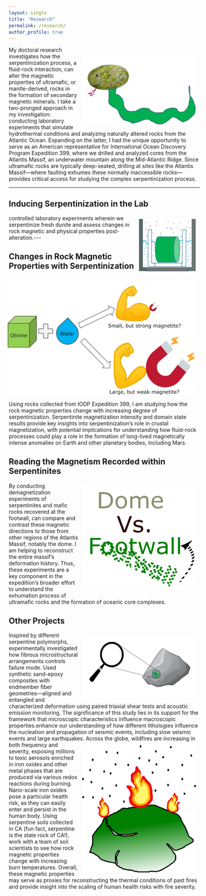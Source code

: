 ```yaml
---
layout: single
title: "Research"
permalink: /research/
author_profile: true
---
```

<img src="/images/Serpentinization.png" alt="Serpentinization" width="300" style="float: right; margin: 10px;">

My doctoral research investigates how the serpentinization process, a fluid-rock interaction, can alter the magnetic properties of ultramafic, or mantle-derived, rocks in the formation of secondary magnetic minerals. I take a two-pronged approach in my investigation: conducting laboratory experiments that simulate hydrothermal conditions and analyzing naturally altered rocks from the Atlantic Ocean. Expanding on the latter, I had the unique opportunity to serve as an American representative for International Ocean Discovery Program Expedition 399, where we drilled and analyzed cores from the Atlantis Massif, an underwater mountain along the Mid-Atlantic Ridge. Since ultramafic rocks are typically deep-seated, drilling at sites like the Atlantis Massif—where faulting exhumes these normally inaccessible rocks—provides critical access for studying the complex serpentinization process.

---

## Inducing Serpentinization in the Lab

<img src="/images/DunExp.png" alt="DunExp" width="150" style="float: right; margin: 10px;">

controlled laboratory experiments wherein we serpentinize fresh dunite and assess changes in rock magnetic and physical properties post-alteration.---

## Changes in Rock Magnetic Properties with Serpentinization 

<img src="/images/Rockmag.png" alt="Rockmag" width="600" style="float: right; margin: 10px;">

Using rocks collected from IODP Expedition 399, I am studying how the rock magnetic properties change with increasing degree of serpentinization. Serpentinite magnetization intensity and domain state results provide key insights into serpentinization’s role in crustal magnetization, with potential implications for understanding how fluid-rock processes could play a role in the formation of long-lived magnetically intense anomalies on Earth and other planetary bodies, including Mars.

## Reading the Magnetism Recorded within Serpentinites

<img src="/images/FootwallRotation.png" alt="FootwallRotation" width="300" style="float: right; margin: 10px;">

By conducting demagnetization experiments of serpentinites and mafic rocks recovered at the footwall, can compare and contrast these magnetic directions to those from other regions of the Atlantis Massif, notably the dome. I am helping to reconstruct the entire massif’s deformation history. Thus, these experiments are a key component in the expedition’s broader effort to understand the exhumation process of ultramafic rocks and the formation of oceanic core complexes.

## Other Projects 

<img src="/images/Microstructure.png" alt="Microstructure" width="300" style="float: right; margin: 10px;">
Inspired by different serpentine polymorphs, experimentally investigated how fibrous microstructural arrangements controls failure mode. Used synthetic sand-epoxy composites with endmember fiber geometries—aligned and entangled and characterized deformation using paired triaxial shear tests and acoustic emission monitoring. The significance of this study lies in its support for the framework that microscopic characteristics influence macroscopic properties.enhance our understanding of how different lithologies influence the nucleation and propagation of seismic events, including slow seismic events and large earthquakes.

<img src="/images/Fire.png" alt="Fire" width="300" style="float: right; margin: 10px;">
Across the globe, wildfires are increasing in both frequency and severity, exposing millions to toxic aerosols enriched in iron oxides and other metal phases that are produced via various redox reactions during burning. Nano-scale iron oxides pose a particular health risk, as they can easily enter and persist in the human body. Using serpentine soils collected in CA (fun fact, serpentine is the state rock of CA!), work with a team of soil scientists to see how rock magnetic properties change with increasing burn temperatures. Overall, these magnetic properties may serve as proxies for reconstructing the thermal conditions of past fires and provide insight into the scaling of human health risks with fire severity.